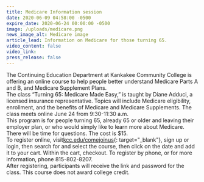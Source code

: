 ```yaml
---
title: Medicare Information session
date: 2020-06-09 04:58:00 -0500
expire_date: 2020-06-24 00:00:00 -0500
image: /uploads/medicare.png
news_image_alt: Medicare image
article_lead: Information on Medicare for those turning 65.
video_content: false
video_link:
press_release: false
---
```


The Continuing Education Department at Kankakee Community College is offering an online course to help people better understand Medicare Parts A and B, and Medicare Supplement Plans.<br>The class “Turning 65: Medicare Made Easy,” is taught by Diane Adduci, a licensed insurance representative. Topics will include Medicare eligibility, enrollment, and the benefits of Medicare and Medicare Supplements. The class meets online June 24 from 9:30-11:30 a.m.<br>This program is for people turning 65, already 65 or older and leaving their employer plan, or who would simply like to learn more about Medicare. There will be time for questions. The cost is $15.<br>To register online, visit[kcc.edu/comejoinus](https://www.enrole.com/kcc/jsp/login.jsp){: target="_blank"}, sign up or login, then search for and select the course, then click on the date and add it to your cart. Within the cart, checkout. To register by phone, or for more information, phone 815-802-8207.<br>After registering, participants will receive the link and password for the class. This course does not award college credit.<br>&nbsp;